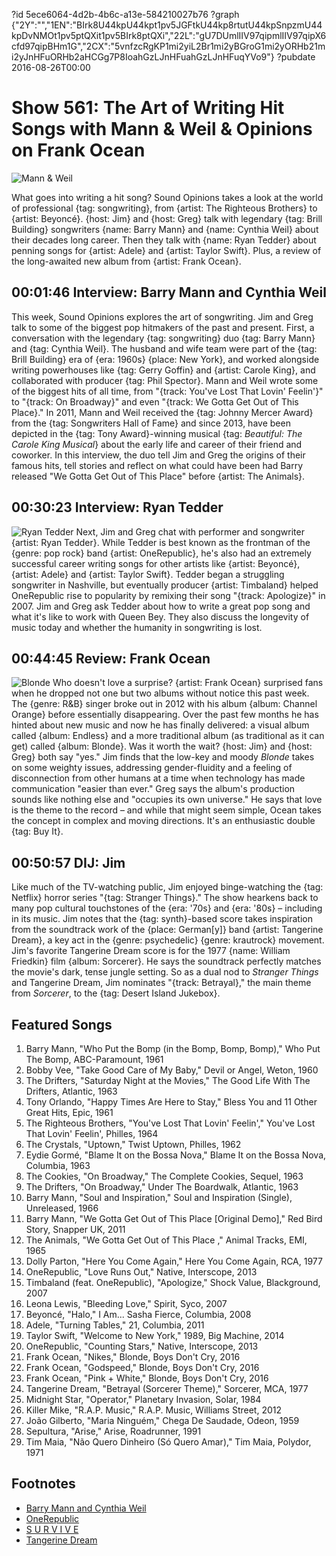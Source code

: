 ?id 5ece6064-4d2b-4b6c-a13e-584210027b76
?graph {"2Y":"","1EN":"BIrk8U44kpU44kpt1pv5JGFtkU44kp8rtutU44kpSnpzmU44kpDvNMOt1pv5ptQXit1pv5BIrk8ptQXi","22L":"gU7DUmlIIV97qipmlIIV97qipX6cfd97qipBHm1G","2CX":"5vnfzcRgKP1mi2yiL2Br1mi2yBGroG1mi2yORHb21mi2yJnHFuORHb2aHCGg7P8IoahGzLJnHFuahGzLJnHFuqYVo9"}
?pubdate 2016-08-26T00:00

# Show 561: The Art of Writing Hit Songs with Mann & Weil & Opinions on Frank Ocean
![Mann & Weil](https://static.soundopinions.org/images/2016/mannweil_web.jpg)

What goes into writing a hit song? Sound Opinions takes a look at the world of professional {tag: songwriting}, from {artist: The Righteous Brothers} to {artist: Beyoncé}. {host: Jim} and {host: Greg} talk with legendary {tag: Brill Building} songwriters {name: Barry Mann} and {name: Cynthia Weil} about their decades long career. Then they talk with {name: Ryan Tedder} about penning songs for {artist: Adele} and {artist: Taylor Swift}. Plus, a review of the long-awaited new album from {artist: Frank Ocean}.


## 00:01:46 Interview: Barry Mann and Cynthia Weil

This week, Sound Opinions explores the art of songwriting. Jim and Greg talk to some of the biggest pop hitmakers of the past and present. First, a conversation with the legendary {tag: songwriting} duo {tag: Barry Mann} and {tag: Cynthia Weil}. The husband and wife team were part of the {tag: Brill Building} era of {era: 1960s} {place: New York}, and worked alongside writing powerhouses like {tag: Gerry Goffin} and {artist: Carole King}, and collaborated with producer {tag: Phil Spector}. Mann and Weil wrote some of the biggest hits of all time, from "{track: You've Lost That Lovin' Feelin'}" to "{track: On Broadway}" and even "{track: We Gotta Get Out of This Place}." In 2011, Mann and Weil received the {tag: Johnny Mercer Award} from the {tag: Songwriters Hall of Fame} and since 2013, have been depicted in the {tag: Tony Award}-winning musical {tag: *Beautiful: The Carole King Musical*} about the early life and career of their friend and coworker. In this interview, the duo tell Jim and Greg the origins of their famous hits, tell stories and reflect on what could have been had Barry released  "We Gotta Get Out of This Place"  before {artist: The Animals}.


## 00:30:23 Interview: Ryan Tedder
![Ryan Tedder](https://static.soundopinions.org/assets/561/1EN0.jpeg)
Next, Jim and Greg chat with performer and songwriter {artist: Ryan Tedder}. While Tedder is best known as the frontman of the {genre: pop rock} band {artist: OneRepublic}, he's also had an extremely successful career writing songs for other artists like {artist: Beyoncé}, {artist: Adele} and {artist: Taylor Swift}. Tedder began a struggling songwriter in Nashville, but eventually producer {artist: Timbaland} helped OneRepublic rise to popularity by remixing their song "{track: Apologize}" in 2007. Jim and Greg ask Tedder about how to write a great pop song and what it's like to work with Queen Bey. They also discuss the longevity of music today and whether the humanity in songwriting is lost.


## 00:44:45 Review: Frank Ocean
![Blonde](https://static.soundopinions.org/assets/561/22L0.jpg)
Who doesn't love a surprise? {artist: Frank Ocean} surprised fans when he dropped not one but two albums without notice this past week. The {genre: R&B} singer broke out in 2012 with his album {album: Channel Orange} before essentially disappearing. Over the past few months he has hinted about new music and now he has finally delivered: a visual album called {album: Endless} and a more traditional album (as traditional as it can get) called {album: Blonde}. Was it worth the wait? {host: Jim} and {host: Greg} both say "yes." Jim finds that the low-key and moody *Blonde* takes on some weighty issues, addressing gender-fluidity and a feeling of disconnection from other humans at a time when technology has made communication "easier than ever." Greg says the album's production sounds like nothing else and "occupies its own universe." He says that love is the theme to the record – and while that might seem simple, Ocean takes the concept in complex and moving directions. It's an enthusiastic double {tag: Buy It}. 


## 00:50:57 DIJ: Jim
Like much of the TV-watching public, Jim enjoyed binge-watching the {tag: Netflix} horror series "{tag: Stranger Things}." The show hearkens back to many pop cultural touchstones of the {era: '70s} and {era: '80s} – including in its music. Jim notes that the {tag: synth}-based score takes inspiration from the soundtrack work of the {place: German[y]} band {artist: Tangerine Dream}, a key act in the {genre: psychedelic} {genre: krautrock} movement. Jim's favorite Tangerine Dream score is for the 1977 {name: William Friedkin} film {album: Sorcerer}. He says the soundtrack perfectly matches the movie's dark, tense jungle setting. So as a dual nod to *Stranger Things* and Tangerine Dream, Jim nominates "{track: Betrayal}," the main theme from *Sorcerer*, to the {tag: Desert Island Jukebox}.

## Featured Songs

1. Barry Mann, "Who Put the Bomp (in the Bomp, Bomp, Bomp)," Who Put The Bomp, ABC-Paramount, 1961
1. Bobby Vee, "Take Good Care of My Baby," Devil or Angel, Weton, 1960
1. The Drifters, "Saturday Night at the Movies," The Good Life With The Drifters, Atlantic, 1963
1. Tony Orlando, "Happy Times Are Here to Stay," Bless You and 11 Other Great Hits, Epic, 1961
1. The Righteous Brothers, "You've Lost That Lovin' Feelin'," You've Lost That Lovin' Feelin', Philles, 1964
1. The Crystals, "Uptown," Twist Uptown, Philles, 1962
1. Eydie Gormé, "Blame It on the Bossa Nova," Blame It on the Bossa Nova, Columbia, 1963
1. The Cookies, "On Broadway," The Complete Cookies, Sequel, 1963
1. The Drifters, "On Broadway," Under The Boardwalk, Atlantic, 1963
1. Barry Mann, "Soul and Inspiration," Soul and Inspiration (Single), Unreleased, 1966
1. Barry Mann, "We Gotta Get Out of This Place [Original Demo]," Red Bird Story, Snapper UK, 2011
1. The Animals, "We Gotta Get Out of This Place ," Animal Tracks, EMI, 1965
1. Dolly Parton, "Here You Come Again," Here You Come Again, RCA, 1977
1. OneRepublic, "Love Runs Out," Native, Interscope, 2013
1. Timbaland (feat. OneRepublic), "Apologize," Shock Value, Blackground, 2007
1. Leona Lewis, "Bleeding Love," Spirit, Syco, 2007
1. Beyoncé, "Halo," I Am... Sasha Fierce, Columbia, 2008
1. Adele, "Turning Tables," 21, Columbia, 2011
1. Taylor Swift, "Welcome to New York," 1989, Big Machine, 2014
1. OneRepublic, "Counting Stars," Native, Interscope, 2013
1. Frank Ocean, "Nikes," Blonde, Boys Don't Cry, 2016
1. Frank Ocean, "Godspeed," Blonde, Boys Don't Cry, 2016
1. Frank Ocean, "Pink + White," Blonde, Boys Don't Cry, 2016
1. Tangerine Dream, "Betrayal (Sorcerer Theme)," Sorcerer, MCA, 1977
1. Midnight Star, "Operator," Planetary Invasion, Solar, 1984
1. Killer Mike, "R.A.P. Music," R.A.P. Music, Williams Street, 2012
1. João Gilberto, "Maria Ninguém," Chega De Saudade, Odeon, 1959
1. Sepultura, "Arise," Arise, Roadrunner, 1991
1. Tim Maia, "Não Quero Dinheiro (Só Quero Amar)," Tim Maia, Polydor, 1971

## Footnotes
- [Barry Mann and Cynthia Weil](http://www.mann-weil.com/)
- [OneRepublic](http://onerepublic.com/kids360/)
- [S U R V I V E](https://survive.bandcamp.com/)
- [Tangerine Dream](http://www.tangerinedream.org/)
